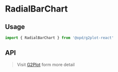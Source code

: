 # RadialBarChart

## Usage

```ts
import { RadialBarChart } from '@opd/g2plot-react'
```

## API

<API id="RadialBarChart"></API>

> Visit [G2Plot](https://g2plot.antv.antgroup.com/api/plot-api) form more detail

